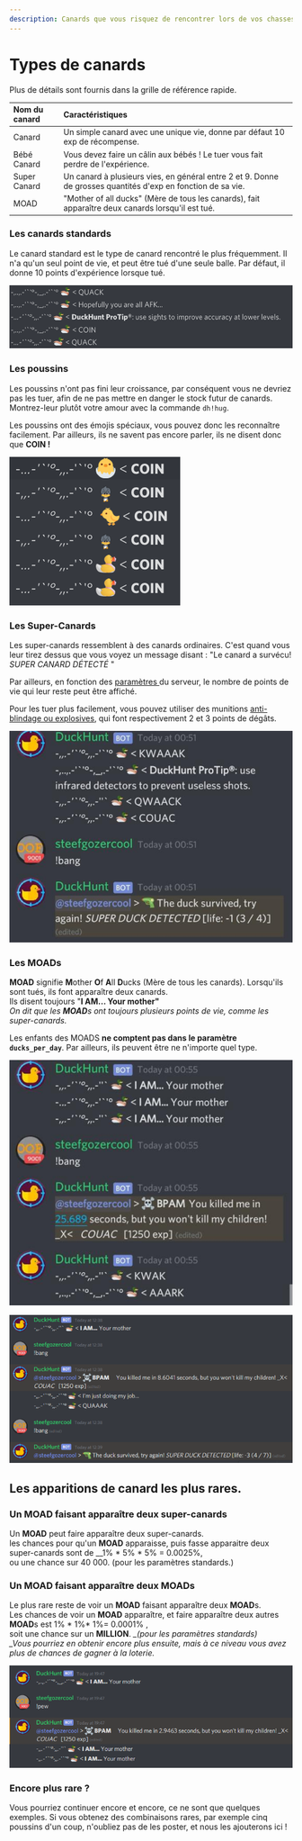 ```yaml
---
description: Canards que vous risquez de rencontrer lors de vos chasses.
---
```


# Types de canards

Plus de détails sont fournis dans la grille de référence rapide.

| Nom du canard | Caractéristiques |
| :--- | :--- |
| Canard | Un simple canard avec une unique vie, donne par défaut 10 exp de récompense. |
| Bébé Canard | Vous devez faire un câlin aux bébés ! Le tuer vous fait perdre de l'expérience. |
| Super Canard | Un canard à plusieurs vies, en général entre 2 et 9. Donne de grosses quantités d'exp en fonction de sa vie. |
| MOAD | "Mother of all ducks" \(Mère de tous les canards\), fait apparaître deux canards lorsqu'il est tué. |

### Les canards standards

Le canard standard est le type de canard rencontré le plus fréquemment. Il n'a qu'un seul point de vie, et peut être tué d'une seule balle. Par défaut, il donne 10 points d'expérience lorsque tué.

![ Quelques canards standard dans leur habitat naturel. Les messages sont al&#xE9;atoires.](../.gitbook/assets/2020-02-24.21-52-28.png)

### Les poussins

Les poussins n'ont pas fini leur croissance, par conséquent vous ne devriez pas les tuer, afin de ne pas mettre en danger le stock futur de canards. Montrez-leur plutôt votre amour avec la commande `dh!hug`.

Les poussins ont des émojis spéciaux, vous pouvez donc les reconnaître facilement. Par ailleurs, ils ne savent pas encore parler, ils ne disent donc que **COIN !**

![Quelques poussins dans un salon Discord. Ne leur faites pas de mal !](../.gitbook/assets/2020-02-24.21-55-37.png)

### Les Super-Canards

Les super-canards ressemblent à des canards ordinaires. C'est quand vous leur tirez dessus que vous voyez un message disant : "Le canard a survécu! _SUPER CANARD DÉTECTÉ_ "

Par ailleurs, en fonction des [paramètres ](../bot-administration/edit-settings-settings-list.md)du serveur, le nombre de points de vie qui leur reste peut être affiché.

Pour les tuer plus facilement, vous pouvez utiliser des munitions [anti-blindage ou explosives](store-items.md), qui font respectivement 2 et 3 points de dégâts.

![Quelques super canards. Ils ressemblent &#xE0; des canards normaux quand ils apparaissent, mais il faut plusieurs tirs pour les tuer.](../.gitbook/assets/image%20%284%29.png)

### Les MOADs

**MOAD** signifie **M**other **O**f **A**ll **D**ucks \(Mère de tous les canards\). Lorsqu'ils sont tués, ils font apparaître deux canards.  
Ils disent toujours "**I AM... Your mother"**  
_On dit que les **MOAD**s ont toujours plusieurs points de vie, comme les super-canards._

Les enfants des MOADS **ne comptent pas dans le paramètre** **`ducks_per_day`**. Par ailleurs, ils peuvent être ne n'importe quel type.

![Quelques MOADs sont apparus. Lorsqu&apos;ils sont tu&#xE9;s, vous pouvez voir les deux nouveaux canards, ses enfants.](../.gitbook/assets/image%20%286%29.png)

![Ici, un MOAD a fait appara&#xEE;tre un super-canard, ce qui est assez rare.](../.gitbook/assets/image%20%282%29.png)

## Les apparitions de canard les plus rares.

### Un MOAD faisant apparaître deux super-canards

Un **MOAD** peut faire apparaître deux super-canards.  
les chances pour qu'un **MOAD** apparaisse, puis fasse apparaitre deux super-canards sont de \_\_1% \* 5% \* 5% = 0.0025%,  
ou une chance sur 40 000. \(pour les paramètres standards.\)

### Un MOAD faisant apparaître deux MOADs

Le plus rare reste de voir un **MOAD** faisant apparaître deux **MOAD**s.  
Les chances de voir un **MOAD** apparaître, et faire apparaître deux autres **MOAD**s est 1% \* 1%\* 1%= 0.0001% ,  
soit une chance sur un **MILLION**. _\_\(pour les paramètres standards\)  
\_Vous pourriez en obtenir encore plus ensuite, mais à ce niveau vous avez plus de chances de gagner à la loterie._

![2 MOADs provenant d&apos;un MOAD \(j&apos;ai chang&#xE9; les param&#xE8;tres pour permettre ce screenshot\)](../.gitbook/assets/image%20%285%29.png)

### Encore plus rare ?

Vous pourriez continuer encore et encore, ce ne sont que quelques exemples. Si vous obtenez des combinaisons rares, par exemple cinq poussins d'un coup, n'oubliez pas de les poster, et nous les ajouterons ici !

